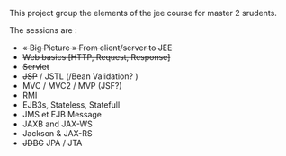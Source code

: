 This project group the elements of the jee course for master 2 srudents.

The sessions are :
  * ~~« Big Picture » From client/server to JEE~~
  * ~~Web basics [HTTP, Request, Response]~~
  * ~~Servlet~~
  * ~~JSP~~ / JSTL (/Bean Validation? )
  * MVC / MVC2 / MVP (JSF?)
  * RMI
  * EJB3s, Stateless, Statefull
  * JMS et EJB Message
  * JAXB and JAX-WS
  * Jackson & JAX-RS
  * ~~JDBC~~  JPA / JTA